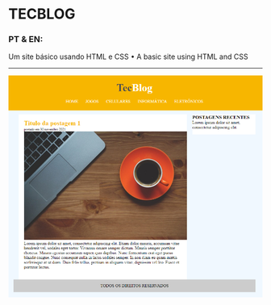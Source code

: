# TECBLOG
### PT & EN:
Um site básico usando HTML e CSS • A basic site using HTML and CSS

---

<p align="center">
  <img src="https://github.com/edvaaaan/tecblog/blob/main/Capturar.PNG" />
</p>  
